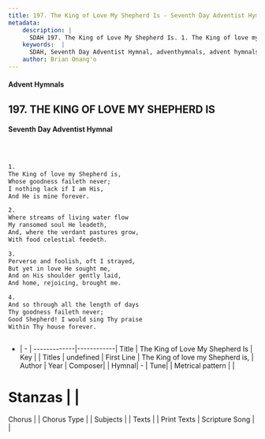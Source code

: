 ```yaml
---
title: 197. The King of Love My Shepherd Is - Seventh Day Adventist Hymnal
metadata:
    description: |
      SDAH 197. The King of Love My Shepherd Is. 1. The King of love my Shepherd is, Whose goodness faileth never; I nothing lack if I am His, And He is mine forever.
    keywords:  |
      SDAH, Seventh Day Adventist Hymnal, adventhymnals, advent hymnals, The King of Love My Shepherd Is, The King of love my Shepherd is, 
    author: Brian Onang'o
---
```


#### Advent Hymnals
## 197. THE KING OF LOVE MY SHEPHERD IS
#### Seventh Day Adventist Hymnal

```txt



1.
The King of love my Shepherd is,
Whose goodness faileth never;
I nothing lack if I am His,
And He is mine forever.

2.
Where streams of living water flow
My ransomed soul He leadeth,
And, where the verdant pastures grow,
With food celestial feedeth.

3.
Perverse and foolish, oft I strayed,
But yet in love He sought me,
And on His shoulder gently laid,
And home, rejoicing, brought me.

4.
And so through all the length of days
Thy goodness faileth never;
Good Shepherd! I would sing Thy praise
Within Thy house forever.



```

- |   -  |
-------------|------------|
Title | The King of Love My Shepherd Is |
Key |  |
Titles | undefined |
First Line | The King of love my Shepherd is, |
Author | 
Year | 
Composer|  |
Hymnal|  - |
Tune|  |
Metrical pattern | |
# Stanzas |  |
Chorus |  |
Chorus Type |  |
Subjects |  |
Texts |  |
Print Texts | 
Scripture Song |  |
  
